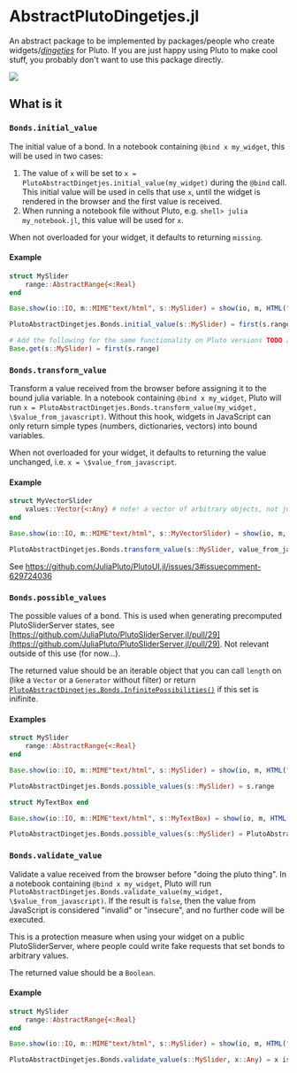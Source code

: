 # AbstractPlutoDingetjes.jl

An abstract package to be implemented by packages/people who create widgets/[*dingetjes*](https://en.wiktionary.org/wiki/dingetjes#Dutch) for Pluto. If you are just happy using Pluto to make cool stuff, you probably don't want to use this package directly.


![](https://media.giphy.com/media/l3vRfDn9ca5PVkHv2/giphy.gif)

## What is it

### `Bonds.initial_value`
The initial value of a bond. In a notebook containing `@bind x my_widget`, this will be used in two cases:
1. The value of `x` will be set to `x = PlutoAbstractDingetjes.initial_value(my_widget)` during the `@bind` call. This initial value will be used in cells that use `x`, until the widget is rendered in the browser and the first value is received.
2. When running a notebook file without Pluto, e.g. `shell> julia my_notebook.jl`, this value will be used for `x`.

When not overloaded for your widget, it defaults to returning `missing`.

#### Example
```julia
struct MySlider
    range::AbstractRange{<:Real}
end

Base.show(io::IO, m::MIME"text/html", s::MySlider) = show(io, m, HTML("<input type=range min=\$(first(s.values)) step=\$(step(s.values)) max=\$(last(s.values))>"))

PlutoAbstractDingetjes.Bonds.initial_value(s::MySlider) = first(s.range)

# Add the following for the same functionality on Pluto versions TODO and below. Will be ignored in newer Pluto versions. See the compat info below.
Base.get(s::MySlider) = first(s.range)

```

### `Bonds.transform_value`
Transform a value received from the browser before assigning it to the bound julia variable. In a notebook containing `@bind x my_widget`, Pluto will run `x = PlutoAbstractDingetjes.Bonds.transform_value(my_widget, \$value_from_javascript)`. Without this hook, widgets in JavaScript can only return simple types (numbers, dictionaries, vectors) into bound variables.

When not overloaded for your widget, it defaults to returning the value unchanged, i.e. `x = \$value_from_javascript`.

#### Example
```julia
struct MyVectorSlider
    values::Vector{<:Any} # note! a vector of arbitrary objects, not just numbers
end

Base.show(io::IO, m::MIME"text/html", s::MyVectorSlider) = show(io, m, HTML("<input type=range min=1 max=\$(length(s.values))>"))

PlutoAbstractDingetjes.Bonds.transform_value(s::MySlider, value_from_javascript::Int) = s.values[value_from_javascript]
```

See https://github.com/JuliaPluto/PlutoUI.jl/issues/3#issuecomment-629724036

### `Bonds.possible_values`
The possible values of a bond. This is used when generating precomputed PlutoSliderServer states, see [https://github.com/JuliaPluto/PlutoSliderServer.jl/pull/29](https://github.com/JuliaPluto/PlutoSliderServer.jl/pull/29). Not relevant outside of this use (for now...).

The returned value should be an iterable object that you can call `length` on (like a `Vector` or a `Generator` without filter) or return [`PlutoAbstractDingetjes.Bonds.InfinitePossibilities()`](@ref) if this set is inifinite.

#### Examples
```julia
struct MySlider
    range::AbstractRange{<:Real}
end

Base.show(io::IO, m::MIME"text/html", s::MySlider) = show(io, m, HTML("<input type=range min=\$(first(s.values)) step=\$(step(s.values)) max=\$(last(s.values))>"))

PlutoAbstractDingetjes.Bonds.possible_values(s::MySlider) = s.range
```

```julia
struct MyTextBox end

Base.show(io::IO, m::MIME"text/html", s::MyTextBox) = show(io, m, HTML("<input type=text>"))

PlutoAbstractDingetjes.Bonds.possible_values(s::MySlider) = PlutoAbstractDingetjes.Bonds.InfinitePossibilities()
```


### `Bonds.validate_value`
Validate a value received from the browser before "doing the pluto thing". In a notebook containing `@bind x my_widget`, Pluto will run `PlutoAbstractDingetjes.Bonds.validate_value(my_widget, \$value_from_javascript)`. If the result is `false`, then the value from JavaScript is considered "invalid" or "insecure", and no further code will be executed.

This is a protection measure when using your widget on a public PlutoSliderServer, where people could write fake requests that set bonds to arbitrary values.

The returned value should be a `Boolean`.

#### Example
```julia
struct MySlider
    range::AbstractRange{<:Real}
end

Base.show(io::IO, m::MIME"text/html", s::MySlider) = show(io, m, HTML("<input type=range min=\$(first(s.values)) step=\$(step(s.values)) max=\$(last(s.values))>"))

PlutoAbstractDingetjes.Bonds.validate_value(s::MySlider, x::Any) = x isa Real && first(s.range) <= x <= last(s.range)
```

